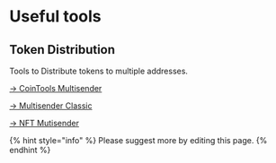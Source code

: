 # Useful tools

## Token Distribution

Tools to Distribute tokens to multiple addresses.

[→ CoinTools Multisender](https://ct.app/multiSender/iotx)

[→ Multisender Classic](https://classic.multisender.app/)

[→ NFT Mutisender ](https://nft.multisender.app/#/)

{% hint style="info" %}
Please suggest more by editing this page.
{% endhint %}
